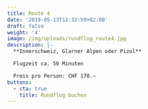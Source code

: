```yaml
---
title: Route 4
date: '2019-05-13T12:32:59+02:00'
draft: false
weight: '4'
image: /img/uploads/rundflug_route4.jpg
description: |-
  **Innerschweiz, Glarner Alpen oder Pizol**

  Flugzeit ca. 50 Minuten

  Preis pro Person: CHF 170.–
buttons:
  - cta: true
    title: Rundflug buchen
---
```


